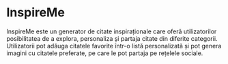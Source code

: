 # InspireMe
InspireMe este un generator de citate inspiraționale care oferă utilizatorilor posibilitatea de a explora, personaliza și partaja citate din diferite categorii. Utilizatorii pot adăuga citatele favorite într-o listă personalizată și pot genera imagini cu citatele preferate, pe care le pot partaja pe rețelele sociale.
